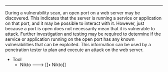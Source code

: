 --- ---

During a vulnerability scan, an open port on a web server may be discovered. This indicates that the server is running a service or application on that port, and it may be possible to interact with it. However, just because a port is open does not necessarily mean that it is vulnerable to attack. Further investigation and testing may be required to determine if the service or application running on the open port has any known vulnerabilities that can be exploited. This information can be used by a penetration tester to plan and execute an attack on the web server.

- Tool
	- Nikto ---> [[• Nikto]]
